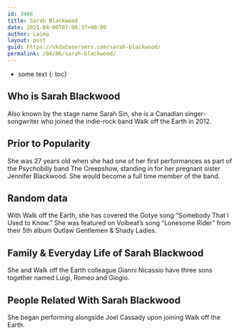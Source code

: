 ```yaml
---
id: 3466
title: Sarah Blackwood
date: 2021-04-06T07:00:37+00:00
author: Laima
layout: post
guid: https://ukdataservers.com/sarah-blackwood/
permalink: /04/06/sarah-blackwood/
---
```


* some text
{: toc}


## Who is Sarah Blackwood
                  
                  
                  
Also known by the stage name Sarah Sin, she is a Canadian singer-songwriter who joined the indie-rock band Walk off the Earth in 2012. 
                  
              
            
              
            
                
                
                
## Prior to Popularity
                  
                  
                  
She was 27 years old when she had one of her first performances as part of the Psychobilly band The Creepshow, standing in for her pregnant sister Jennifer Blackwood. She would become a full time member of the band.
                  
              
            
              
            
                
                
                
## Random data
                  
                  
                  
With Walk off the Earth, she has covered the Gotye song &#8220;Somebody That I Used to Know.&#8221; She was featured on Volbeat&#8217;s song &#8220;Lonesome Rider&#8221; from their 5th album Outlaw Gentlemen & Shady Ladies.
                  
              
            
              
            
                
                
                
## Family & Everyday Life of Sarah Blackwood
                  
                  
                  
She and Walk off the Earth colleague Gianni Nicassio have three sons together named Luigi, Romeo and Giogio.
                  
              
            
              
            
                
                
                
## People Related With Sarah Blackwood
                  
                  
                  
She began performing alongside Joel Cassady upon joining Walk off the Earth.
                  
              
            
              
            
                
              
            
              
              
            
            
              
            
          
          
          